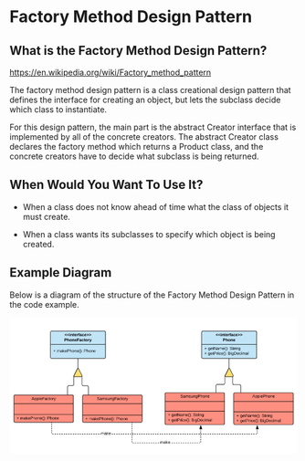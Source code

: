 # Factory Method Design Pattern

## What is the Factory Method Design Pattern?

https://en.wikipedia.org/wiki/Factory_method_pattern

The factory method design pattern is a class creational design pattern that defines the interface for creating an object, but lets the subclass decide which class to instantiate.

For this design pattern, the main part is the abstract Creator interface that is implemented by all of the concrete creators. The abstract Creator class declares the factory method which returns a Product class, and the concrete creators have to decide what subclass is being returned.

## When Would You Want To Use It?

* When a class does not know ahead of time what the class of objects it must create.

* When a class wants its subclasses to specify which object is being created.


## Example Diagram

Below is a diagram of the structure of the Factory Method Design Pattern in the code example.

![Factory Method](src/main/resources/diagrams/FactoryMethodDesignPattern.png?raw=true "Factory Method Example")
